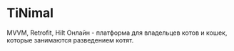# TiNimal
MVVM, Retrofit, Hilt
Онлайн - платформа для владельцев котов и кошек, которые занимаются разведением котят.
